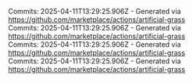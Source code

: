Commits: 2025-04-11T13:29:25.906Z - Generated via https://github.com/marketplace/actions/artificial-grass
<br>
Commits: 2025-04-11T13:29:25.906Z - Generated via https://github.com/marketplace/actions/artificial-grass
<br>
Commits: 2025-04-11T13:29:25.906Z - Generated via https://github.com/marketplace/actions/artificial-grass
<br>
Commits: 2025-04-11T13:29:25.906Z - Generated via https://github.com/marketplace/actions/artificial-grass
<br>
